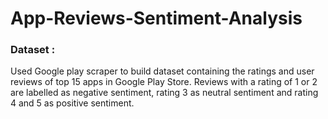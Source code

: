 # App-Reviews-Sentiment-Analysis
### Dataset :
Used Google play scraper to build dataset containing the ratings and user reviews of top 15 apps in Google Play Store. Reviews with a rating of 1 or 2 are labelled as negative sentiment, rating 3 as neutral sentiment and rating 4 and 5 as positive sentiment.
